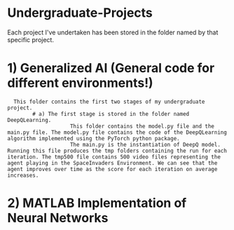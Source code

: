 # Undergraduate-Projects
Each project I've undertaken has been stored in the folder named by that specific project.

# 1) Generalized AI (General code for different environments!)
      This folder contains the first two stages of my undergraduate project.
            # a) The first stage is stored in the folder named DeepQLearning.
                        This folder contains the model.py file and the main.py file. The model.py file contains the code of the DeepQLearning algorithm implemented using the PyTorch python package.
                        The main.py is the instantiation of DeepQ model. Running this file produces the tmp folders containing the run for each iteration. The tmp500 file contains 500 video files representing the agent playing in the SpaceInvaders Environment. We can see that the agent improves over time as the score for each iteration on average increases. 

# 2) MATLAB Implementation of Neural Networks
